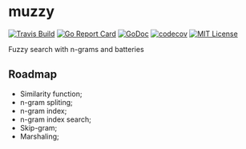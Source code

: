 # muzzy

[![Travis Build](https://travis-ci.com/vporoshok/muzzy.svg?branch=master)](https://travis-ci.com/vporoshok/muzzy)
[![Go Report Card](https://goreportcard.com/badge/github.com/vporoshok/muzzy)](https://goreportcard.com/report/github.com/vporoshok/muzzy)
[![GoDoc](http://img.shields.io/badge/GoDoc-Reference-blue.svg)](https://godoc.org/github.com/vporoshok/muzzy)
[![codecov](https://codecov.io/gh/vporoshok/muzzy/branch/master/graph/badge.svg)](https://codecov.io/gh/vporoshok/muzzy)
[![MIT License](https://img.shields.io/github/license/mashape/apistatus.svg)](LICENSE)

Fuzzy search with n-grams and batteries

## Roadmap

- Similarity function;
- n-gram spliting;
- n-gram index;
- n-gram index search;
- Skip-gram;
- Marshaling;